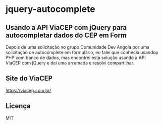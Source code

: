 # jquery-autocomplete

## Usando a API ViaCEP com jQuery para autocompletar dados do CEP em Form

Depois de uma solicitação no grupo Comunidade Dev Angola por uma solicitação de autocomplete em formulário, eu falei que conhecia usandop PHP com banco de dados, mas encontrei esta solução usando a API ViaCEP com jQuery e dei uma arrumada e resolvi compartilhar.

## Site do ViaCEP
https://viacep.com.br/

## Licença
MIT


